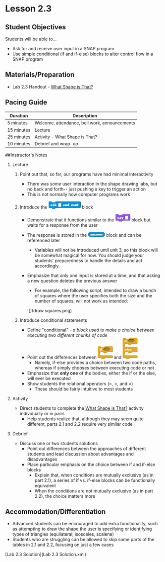 # Lesson 2.3
## Student Objectives
Students will be able to...
* Ask for and receive user input in a SNAP program
* Use simple conditional (if and if-else) blocks to alter control flow in a SNAP program

## Materials/Preparation
* Lab 2.3 Handout - [What Shape is That?](lab_23.md)

## Pacing Guide
| Duration | Description |
|--|--|
| 5 minutes | Welcome, attendance, bell work, announcements |
| 15 minutes | Lecture |
| 25 minutes | Activity - What Shape is That? |
| 10 minutes | Debrief and wrap-up |

##Instructor's Notes
1. Lecture
    1. Point out that, so far, our programs have had minimal interactivity
        * There was _some_ user interaction in the shape drawing labs, but no back and forth-- just pushing a key to trigger an action
        * This is not normally how computer programs work
    2. Introduce the ![](ask.png) block
        * Demonstrate that it functions similar to the ![](say.png) block but waits for a response from the user
        * The response is stored in the ![](answer.png) block and can be referenced later
            * Variables will not be introduced until unit 3, so this block will be somewhat magical for now.  You should judge your students' preparedness to handle the details and act accordingly.
        * Emphasize that only one input is stored at a time, and that asking a new question deletes the previous answer
            * For example, the following script, intended to draw a bunch of squares where the user specifies both the size and the number of squares, will not work as intended:
            
            ![](draw squares.png)

    3. Introduce conditional statements
        * Define "conditional" - _a block used to make a choice between executing two different chunks of code_
        * Point out the differences between ![](if.png) and ![](if-else.png)
            * Namely, if-else provides a choice between two code paths, whereas if simply chooses between executing code or not
        * Emphasize that **only one** of the bodies, either the if or the else, will ever be executed
        * Show students the relational operators (<, >, and =)
            * These should be fairly intuitive to most students

2. Activity
    * Direct students to complete the [What Shape is That?](lab_23.md) activity individually or in pairs
        * Help students realize that, although they may seem quite different, parts 2.1 and 2.2 require very similar code

3. Debrief
    * Discuss one or two students solutions
        * Point out differences between the approaches of different students and lead discussion about advantages and disadvantages
        * Place particular emphasis on the choice between if and if-else blocks
            * Explain that, when conditions are mutually exclusive (as in part 2.1), a series of if vs. if-else blocks can be functionally equivalent
            * When the conditions are not mutually exclusive (as in part 2.2), the choice matters more


## Accommodation/Differentiation
* Advanced students can be encouraged to add extra functionality, such as attempting to draw the shape the user is specifying or identifying types of triangles (equilateral, isosceles, scalene)
* Students who are struggling can be allowed to skip some parts of the tables in 2.1 and 2.2, focusing on just a few cases
 
[Lab 2.3 Solution](Lab 2.3 Solution.xml)